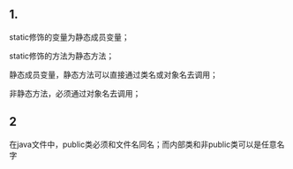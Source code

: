 ## 1.

static修饰的变量为静态成员变量；

static修饰的方法为静态方法；

静态成员变量，静态方法可以直接通过类名或对象名去调用；

非静态方法，必须通过对象名去调用；

## 2

在java文件中，public类必须和文件名同名；而内部类和非public类可以是任意名字